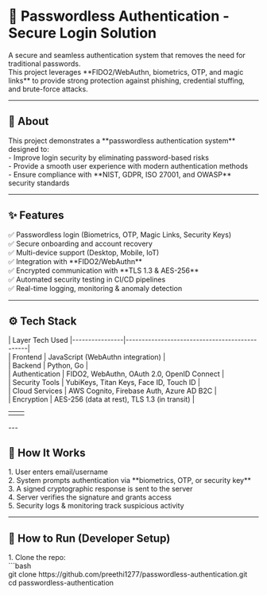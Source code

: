 <h1>🔐 Passwordless Authentication - Secure Login Solution  </h1>
A secure and seamless authentication system that removes the need for traditional passwords.  <br>
This project leverages **FIDO2/WebAuthn, biometrics, OTP, and magic links** to provide strong protection against phishing, credential stuffing, and brute-force attacks.  

---

<h2>📌 About  </h2>
This project demonstrates a **passwordless authentication system** designed to: <br>
- Improve login security by eliminating password-based risks  <br>
- Provide a smooth user experience with modern authentication methods  <br>
- Ensure compliance with **NIST, GDPR, ISO 27001, and OWASP** security standards  <br>

---

<h2>✨ Features  </h2>
✅ Passwordless login (Biometrics, OTP, Magic Links, Security Keys)  <br>
✅ Secure onboarding and account recovery  <br>
✅ Multi-device support (Desktop, Mobile, IoT) <br> 
✅ Integration with **FIDO2/WebAuthn**  <br>
✅ Encrypted communication with **TLS 1.3 & AES-256**  <br>
✅ Automated security testing in CI/CD pipelines  <br>
✅ Real-time logging, monitoring & anomaly detection  <br>

---

<h2> ⚙️ Tech Stack  </h2>
<table>
   <tr>
| <td> </td>Layer </td>         <td></td> Tech Used           </td>                            </tr> 
|----------------|-----------------------------------------------|  <br>
| Frontend       | JavaScript (WebAuthn integration)             |  <br>
| Backend        | Python, Go                                    |  <br>
| Authentication | FIDO2, WebAuthn, OAuth 2.0, OpenID Connect    |  <br>
| Security Tools | YubiKeys, Titan Keys, Face ID, Touch ID       |  <br>
| Cloud Services | AWS Cognito, Firebase Auth, Azure AD B2C      |  <br>
| Encryption     | AES-256 (data at rest), TLS 1.3 (in transit)  |  <br>
</table>
---

<h2> 🧠 How It Works  </h2>
1. User enters email/username  <br>
2. System prompts authentication via **biometrics, OTP, or security key**  <br>
3. A signed cryptographic response is sent to the server  <br>
4. Server verifies the signature and grants access  <br>
5. Security logs & monitoring track suspicious activity  <br>

---

<h2> 🧩 How to Run (Developer Setup)  </h2>
1. Clone the repo:  <br>
   ```bash <br>
   git clone https://github.com/preethi1277/passwordless-authentication.git <br>
   cd passwordless-authentication
